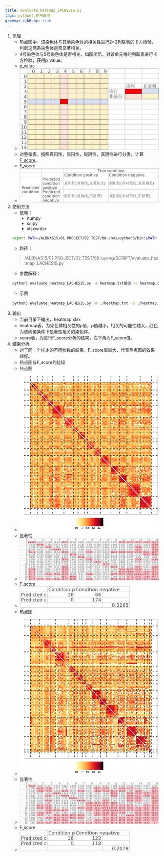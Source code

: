 ```yaml
---
title: evaluate_heatmap_LACHESIS.py
tags: python3,使用说明
grammar_cjkRuby: true
---
```


1. 原理
	- 热点图中，该染色体与其他染色体的相关性进行2×2列联表的卡方检验，判断这两条染色体是否显著相关。
	-  4号染色体与5号染色体是否相关，如图所示。对该单元格的列联表进行卡方检验，获得p_value。
	- p_value
	- ![p_value](https://www.github.com/luyang93/gitimg/raw/master/2018/9/photo_2018-09-26_02-18-40.jpg "p_value")
	-  对整张表，按照真阳性，假阳性，假阴性，真阴性进行分类，计算[F_score](https://en.wikipedia.org/wiki/F1_score)。
	- F_socre
	- ![F_socre](https://www.github.com/luyang93/gitimg/raw/master/2018/9/photo_2018-09-26_02-18-46.jpg "F_socre")
2. 使用方法
	- 依赖：
		- numpy
		- scipy
		- xlsxwriter
	``` sh
	export PATH=/ALBNAS15/01.PROJECT/02.TEST/00.envs/python3/bin:$PATH
	```
	- 路径：
	> /ALBNAS15/01.PROJECT/02.TEST/99.luyang/SCRIPT/evaluate_heatmap_LACHESIS.py
	- 参数解释：
	``` sh
	python3 evaluate_heatmap_LACHESIS.py -m heatmap.txt路径 -b heatmap.chrom_breaks.txt路径 -t 显著性阈值(默认0.0001) 
	```
	- 示例
	``` sh
	python3 evaluate_heatmap_LACHESIS.py -m ./heatmap.txt -b ./heatmap.chrom_breaks.txt -t 0.0001
	```
3. 输出
	- 当前目录下输出，heatmap.xlsx
	- heatmap表，为染色体相关性的p值，p值越小，相关的可能性越大，红色为该阈值条件下显著性相关的染色体。
	- score表，为进行F_score分析的结果，右下角为F_score值。
4. 结果分析 
	- 对于同一个样本的不同参数的结果，F_score值越大，代表热点图的效果越好。 
	- 热点图与F_score的比较
	- 热点图
	- ![热点图](https://www.github.com/luyang93/gitimg/raw/master/2018/9/auto_output87.93.93_HiC_heatmap.jpg "热点图")
	- 显著性
	- ![显著性](https://www.github.com/luyang93/gitimg/raw/master/2018/9/photo_2018-09-26_02-26-24.jpg "显著性")
	- F_score
	- ![F_score](https://www.github.com/luyang93/gitimg/raw/master/2018/9/photo_2018-09-26_02-26-27.jpg "F_score")
	- 热点图
	- ![热点图](https://www.github.com/luyang93/gitimg/raw/master/2018/9/auto_output36.42.42_HiC_heatmap.jpg "热点图")
	- 显著性
	- ![显著性](https://www.github.com/luyang93/gitimg/raw/master/2018/9/photo_2018-09-26_02-26-31.jpg "显著性")
	- F_score
	- ![F_score](https://www.github.com/luyang93/gitimg/raw/master/2018/9/photo_2018-09-26_02-26-34.jpg "F_score")